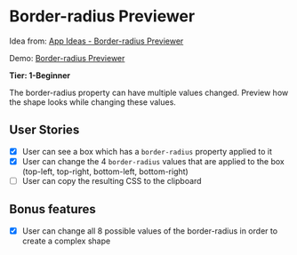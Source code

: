 # Border-radius Previewer

Idea from: <a href='https://github.com/florinpop17/app-ideas/blob/master/Projects/1-Beginner/Border-Radius-Previewer.md'>App Ideas - Border-radius Previewer</a>

Demo: <a href='https://ki560.csb.app/'>Border-radius Previewer</a>

**Tier: 1-Beginner**

The border-radius property can have multiple values changed. Preview how the shape looks while changing these values.

## User Stories

-   [x] User can see a box which has a `border-radius` property applied to it
-   [x] User can change the 4 `border-radius` values that are applied to the box (top-left, top-right, bottom-left, bottom-right)
-   [ ] User can copy the resulting CSS to the clipboard

## Bonus features

-   [x] User can change all 8 possible values of the border-radius in order to create a complex shape
